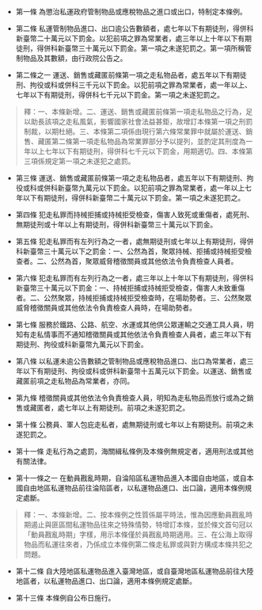 * 第一條 為懲治私運政府管制物品或應稅物品之進口或出口，特制定本條例。

* 第二條 私運管制物品進口、出口逾公告數額者，處七年以下有期徒刑，得併科新臺幣二十萬元以下罰金。以犯前項之罪為常業者，處三年以上十年以下有期徒刑，得併科新臺幣三十萬元以下罰金。第一項之未遂犯罰之。第一項所稱管制物品及其數額，由行政院公告之。

* 第二條之一 運送、銷售或藏匿前條第一項之走私物品者，處五年以下有期徒刑、拘役或科或併科三千元以下罰金。以犯前項之罪為常業者，處一年以上、七年以下有期徒刑，得併科七千元以下罰金。第一項之未遂犯罰之。

> 釋：一、本條新增。二、運送、銷售或藏匿前條第一項走私物品之行為，足以助長該項之走私風氣，影響國家社會法益甚鉅，故增訂本條第一項之刑罰制裁，以期杜絕。三、本條第二項係由現行第六條常業罪中就屬於運送、銷售、藏匿第二條第一項走私物品為常業罪部分予以提列，並酌定其刑度為一年以上七年以下有期徒刑，得併科七千元以下罰金，用期適切。四、本條第三項係規定第一項之未遂犯之處罰。

* 第三條 運送、銷售或藏匿前條第一項之走私物品者，處五年以下有期徒刑、拘役或科或併科新臺幣九萬元以下罰金。以犯前項之罪為常業者，處一年以上七年以下有期徒刑，得併科新臺幣二十萬元以下罰金。第一項之未遂犯罰之。

* 第四條 犯走私罪而持械拒捕或持械拒受檢查，傷害人致死或重傷者，處死刑、無期徒刑或十年以上有期徒刑，得併科新臺幣三十萬元以下罰金。

* 第五條 犯走私罪而有左列行為之一者，處無期徒刑或七年以上有期徒刑，得併科新臺幣三十萬元以下之罰金：一、公然為首，聚眾持械、拒捕或持械拒受檢查者。二、公然為首，聚眾威脅稽徵關員或其他依法令負責檢查人員者。

* 第六條 犯走私罪而有左列行為之一者，處三年以上十年以下有期徒刑，得併科新臺幣三十萬元以下罰金：一、持械拒捕或持械拒受檢查，傷害人未致重傷者。二、公然聚眾，持械拒捕或持械拒受檢查時，在場助勢者。三、公然聚眾威脅稽徵關員或其他依法令負責檢查人員時，在場助勢者。

* 第七條 服務於鐵路、公路、航空、水運或其他供公眾運輸之交通工具人員，明知有走私情事而不通知稽徵關員或其他依法令負責檢查人員者，處三年以下有期徒刑、拘役或科新臺幣九萬元以下罰金。

* 第八條 以私運未逾公告數額之管制物品或應稅物品進口、出口為常業者，處三年以下有期徒刑、拘役或科或併科新臺幣十五萬元以下罰金。以運送、銷售或藏匿前項之走私物品為常業者，亦同。

* 第九條 稽徵關員或其他依法令負責檢查人員，明知為走私物品而放行或為之銷售或藏匿者，處七年以上有期徒刑。前項之未遂犯罰之。

* 第十條 公務員、軍人包庇走私者，處無期徒刑或七年以上有期徒刑。前項之未遂犯罰之。

* 第十一條 走私行為之處罰，海關緝私條例及本條例無規定者，適用刑法或其他有關法律。

* 第十一條之一 在動員戡亂時期，自淪陷區私運物品進入本國自由地區，或自本國自由地區私運物品前往淪陷區者，以私運物品進口、出口論，適用本條例規定處斷。

> 釋：一、本條新增。二、按本條例之性質係屬平時法，惟為因應動員戡亂時期遏止與匪區間私運物品往來之特殊情勢，特增訂本條，並於條文首句冠以「動員戡亂時期」字樣，用示本條僅於員戡亂時期適用。三、在公海上取得物品而私運往來者，乃係成立本條例第二條走私罪或與對方構成本條共犯之問題。

* 第十二條 自大陸地區私運物品進入臺灣地區，或自臺灣地區私運物品前往大陸地區者，以私運物品進口、出口論，適用本條例規定處斷。

* 第十三條 本條例自公布日施行。

